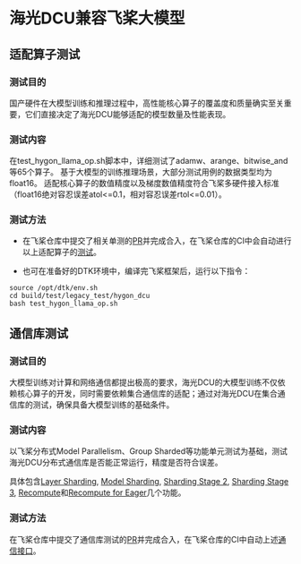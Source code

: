 # 海光DCU兼容飞桨大模型
## 适配算子测试
### 测试目的
国产硬件在大模型训练和推理过程中，高性能核心算子的覆盖度和质量确实至关重要，它们直接决定了海光DCU能够适配的模型数量及性能表现。
### 测试内容
在test_hygon_llama_op.sh脚本中，详细测试了adamw、arange、bitwise_and等65个算子。
基于大模型的训练推理场景，大部分测试用例的数据类型均为float16。
适配核心算子的数值精度以及梯度数值精度符合飞桨多硬件接入标准（float16绝对容忍误差atol<=0.1，相对容忍误差rtol<=0.01）。
### 测试方法
- 在飞桨仓库中提交了相关单测的[PR](https://github.com/PaddlePaddle/Paddle/pull/68603)并完成合入，在飞桨仓库的CI中会自动进行以上适配算子的[测试](https://github.com/PaddlePaddle/Paddle/blob/b78ce03485d19edd9afc960fb7145944bb2bf5d2/test/legacy_test/CMakeLists.txt#L103)。

- 也可在准备好的DTK环境中，编译完飞桨框架后，运行以下指令：
```
source /opt/dtk/env.sh
cd build/test/legacy_test/hygon_dcu
bash test_hygon_llama_op.sh 
```
## 通信库测试
### 测试目的
大模型训练对计算和网络通信都提出极高的要求，海光DCU的大模型训练不仅依赖核心算子的开发，同时需要依赖集合通信库的适配；通过对海光DCU在集合通信库的测试，确保具备大模型训练的基础条件。
### 测试内容
以飞桨分布式Model Parallelism、Group Sharded等功能单元测试为基础，测试海光DCU分布式通信库是否能正常运行，精度是否符合误差。

具体包含[Layer Sharding](https://github.com/PaddlePaddle/Paddle/blob/develop/test/collective/fleet/test_parallel_dygraph_mp_layers.py), [Model Sharding](https://github.com/PaddlePaddle/Paddle/blob/develop/test/collective/fleet/hybrid_parallel_mp_model.py), [Sharding Stage 2](https://github.com/PaddlePaddle/Paddle/blob/develop/test/collective/fleet/test_dygraph_sharding_stage2.py), [Sharding Stage 3](https://github.com/PaddlePaddle/Paddle/blob/develop/test/collective/fleet/test_dygraph_sharding_stage3_for_eager.py), [Recompute](https://github.com/PaddlePaddle/Paddle/blob/develop/test/collective/fleet/test_dygraph_recompute.py)和[Recompute for Eager](https://github.com/PaddlePaddle/Paddle/blob/develop/test/collective/fleet/test_dygraph_recompute_for_eager.py)几个功能。
### 测试方法
在飞桨仓库中提交了通信库测试的[PR](https://github.com/PaddlePaddle/Paddle/pull/68877)并完成合入，在飞桨仓库的CI中自动上述[通信接口](https://github.com/PaddlePaddle/Paddle/blob/b78ce03485d19edd9afc960fb7145944bb2bf5d2/test/legacy_test/CMakeLists.txt)。
